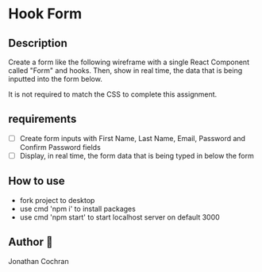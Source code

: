# Hook Form
## Description 
Create a form like the following wireframe with a single React Component called "Form" and hooks. Then, show in real time, the data that is being inputted into the form below.

It is not required to match the CSS to complete this assignment.

## requirements
- [ ] Create form inputs with First Name, Last Name, Email, Password and Confirm Password fields
- [ ] Display, in real time, the form data that is being typed in below the form

## How to use 
- fork project to desktop
- use cmd 'npm i' to install packages
- use cmd 'npm start' to start localhost server on default 3000

## Author :wave:
Jonathan Cochran